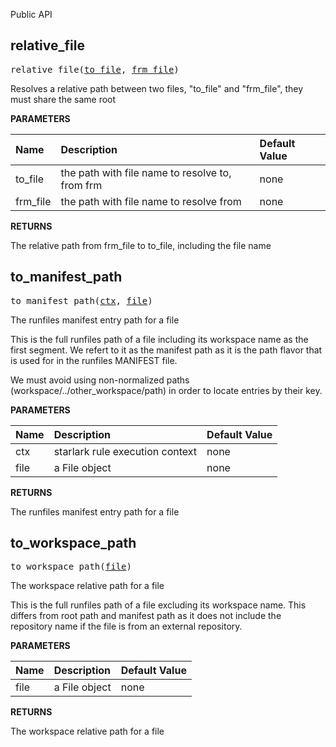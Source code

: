 <!-- Generated with Stardoc: http://skydoc.bazel.build -->

Public API

<a id="relative_file"></a>

## relative_file

<pre>
relative_file(<a href="#relative_file-to_file">to_file</a>, <a href="#relative_file-frm_file">frm_file</a>)
</pre>

Resolves a relative path between two files, "to_file" and "frm_file", they must share the same root

**PARAMETERS**


| Name  | Description | Default Value |
| :------------- | :------------- | :------------- |
| <a id="relative_file-to_file"></a>to_file |  the path with file name to resolve to, from frm   |  none |
| <a id="relative_file-frm_file"></a>frm_file |  the path with file name to resolve from   |  none |

**RETURNS**

The relative path from frm_file to to_file, including the file name


<a id="to_manifest_path"></a>

## to_manifest_path

<pre>
to_manifest_path(<a href="#to_manifest_path-ctx">ctx</a>, <a href="#to_manifest_path-file">file</a>)
</pre>

The runfiles manifest entry path for a file

This is the full runfiles path of a file including its workspace name as
the first segment. We refert to it as the manifest path as it is the path
flavor that is used for in the runfiles MANIFEST file.

We must avoid using non-normalized paths (workspace/../other_workspace/path)
in order to locate entries by their key.


**PARAMETERS**


| Name  | Description | Default Value |
| :------------- | :------------- | :------------- |
| <a id="to_manifest_path-ctx"></a>ctx |  starlark rule execution context   |  none |
| <a id="to_manifest_path-file"></a>file |  a File object   |  none |

**RETURNS**

The runfiles manifest entry path for a file


<a id="to_workspace_path"></a>

## to_workspace_path

<pre>
to_workspace_path(<a href="#to_workspace_path-file">file</a>)
</pre>

The workspace relative path for a file

This is the full runfiles path of a file excluding its workspace name.
This differs from root path and manifest path as it does not include the
repository name if the file is from an external repository.


**PARAMETERS**


| Name  | Description | Default Value |
| :------------- | :------------- | :------------- |
| <a id="to_workspace_path-file"></a>file |  a File object   |  none |

**RETURNS**

The workspace relative path for a file


